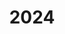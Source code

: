 ---
title: "2024"
collection: publications
permalink: /publication/2010-10-01-paper
excerpt: "<br/><img src='/images/2024-9.jpg' alt='www' width='200' height='100' style='float:left'>"
paperurl: 'https://arxiv.org/pdf/2405.08935'
citation: 'Yingjun Tian, Guoxin Fang, Renbo Su, Weiming Wang, Simeon Gill, Andrew Weightman, Charlie C.L. Wang. (2024). &quot;Function based sim-to-real learning for shape control of deformable free-form surfaces.&quot; <i>Robotics: Science and Systems Conference (RSS) </i>, 2024. '
---